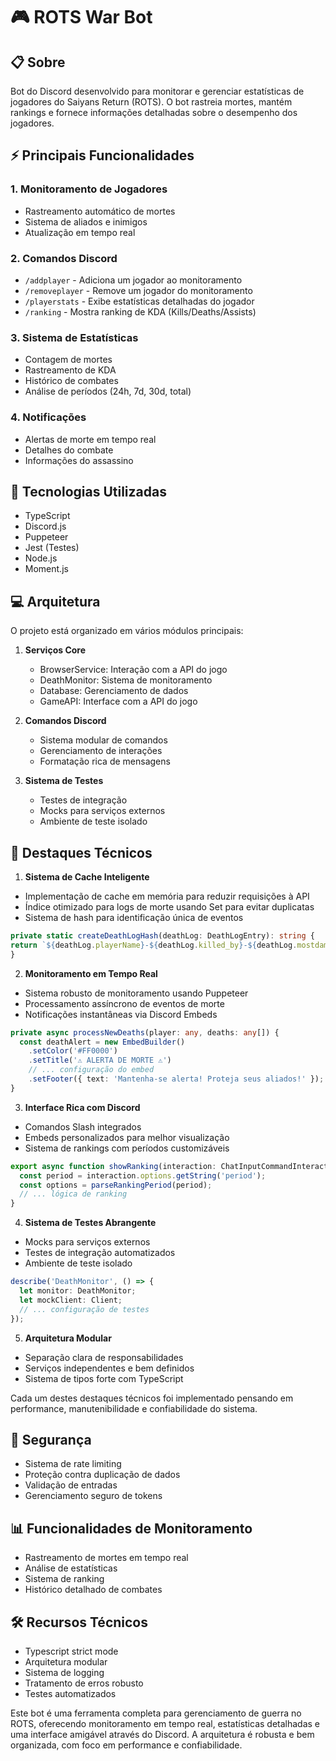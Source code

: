# 🎮 ROTS War Bot

## 📋 Sobre
Bot do Discord desenvolvido para monitorar e gerenciar estatísticas de jogadores do Saiyans Return (ROTS). O bot rastreia mortes, mantém rankings e fornece informações detalhadas sobre o desempenho dos jogadores.

## ⚡ Principais Funcionalidades

### 1. Monitoramento de Jogadores
- Rastreamento automático de mortes
- Sistema de aliados e inimigos
- Atualização em tempo real

### 2. Comandos Discord
- `/addplayer` - Adiciona um jogador ao monitoramento
- `/removeplayer` - Remove um jogador do monitoramento
- `/playerstats` - Exibe estatísticas detalhadas do jogador
- `/ranking` - Mostra ranking de KDA (Kills/Deaths/Assists)

### 3. Sistema de Estatísticas
- Contagem de mortes
- Rastreamento de KDA
- Histórico de combates
- Análise de períodos (24h, 7d, 30d, total)

### 4. Notificações
- Alertas de morte em tempo real
- Detalhes do combate
- Informações do assassino

## 🔧 Tecnologias Utilizadas

- TypeScript
- Discord.js
- Puppeteer
- Jest (Testes)
- Node.js
- Moment.js

## 💻 Arquitetura

O projeto está organizado em vários módulos principais:

1. **Serviços Core**
   - BrowserService: Interação com a API do jogo
   - DeathMonitor: Sistema de monitoramento
   - Database: Gerenciamento de dados
   - GameAPI: Interface com a API do jogo

2. **Comandos Discord**
   - Sistema modular de comandos
   - Gerenciamento de interações
   - Formatação rica de mensagens

3. **Sistema de Testes**
   - Testes de integração
   - Mocks para serviços externos
   - Ambiente de teste isolado

## 🚀 Destaques Técnicos

1. **Sistema de Cache Inteligente**
- Implementação de cache em memória para reduzir requisições à API
- Índice otimizado para logs de morte usando Set para evitar duplicatas
- Sistema de hash para identificação única de eventos
```typescript
private static createDeathLogHash(deathLog: DeathLogEntry): string {
return `${deathLog.playerName}-${deathLog.killed_by}-${deathLog.mostdamage_by}-${deathLog.timestamp}-${deathLog.level}`;
}
```

2. **Monitoramento em Tempo Real**
- Sistema robusto de monitoramento usando Puppeteer
- Processamento assíncrono de eventos de morte
- Notificações instantâneas via Discord Embeds
```typescript
private async processNewDeaths(player: any, deaths: any[]) {
  const deathAlert = new EmbedBuilder()
    .setColor('#FF0000')
    .setTitle('⚠️ ALERTA DE MORTE ⚠️')
    // ... configuração do embed
    .setFooter({ text: 'Mantenha-se alerta! Proteja seus aliados!' });
}
```

3. **Interface Rica com Discord**
- Comandos Slash integrados
- Embeds personalizados para melhor visualização
- Sistema de rankings com períodos customizáveis
```typescript
export async function showRanking(interaction: ChatInputCommandInteraction) {
  const period = interaction.options.getString('period');
  const options = parseRankingPeriod(period);
  // ... lógica de ranking
}
```

4. **Sistema de Testes Abrangente**
- Mocks para serviços externos
- Testes de integração automatizados
- Ambiente de teste isolado
```typescript
describe('DeathMonitor', () => {
  let monitor: DeathMonitor;
  let mockClient: Client;
  // ... configuração de testes
});
```

5. **Arquitetura Modular**
- Separação clara de responsabilidades
- Serviços independentes e bem definidos
- Sistema de tipos forte com TypeScript

Cada um destes destaques técnicos foi implementado pensando em performance, manutenibilidade e confiabilidade do sistema.

## 🔐 Segurança

- Sistema de rate limiting
- Proteção contra duplicação de dados
- Validação de entradas
- Gerenciamento seguro de tokens

## 📊 Funcionalidades de Monitoramento

- Rastreamento de mortes em tempo real
- Análise de estatísticas
- Sistema de ranking
- Histórico detalhado de combates

## 🛠️ Recursos Técnicos

- Typescript strict mode
- Arquitetura modular
- Sistema de logging
- Tratamento de erros robusto
- Testes automatizados


Este bot é uma ferramenta completa para gerenciamento de guerra no ROTS, oferecendo monitoramento em tempo real, estatísticas detalhadas e uma interface amigável através do Discord. A arquitetura é robusta e bem organizada, com foco em performance e confiabilidade.